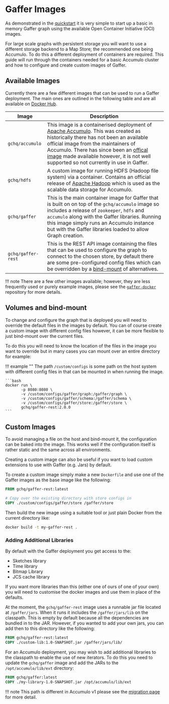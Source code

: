 # Gaffer Images

As demonstrated in the [quickstart](../quickstart.md) it is very simple to start
up a basic in memory Gaffer graph using the available Open Container Initiative
(OCI) images.

For large scale graphs with persistent storage you will want to use a different
storage backend to a Map Store; the recommended one being Accumulo. To do this a
different deployment of containers are required. This guide will run through the
containers needed for a basic Accumulo cluster and how to configure and create
custom images of Gaffer.

## Available Images

Currently there are a few different images that can be used to run a Gaffer
deployment. The main ones are outlined in the following table and are all
available on [Docker Hub](https://hub.docker.com/u/gchq).

| Image | Description |
| ----- | ----------- |
| `gchq/accumulo` | This image is a containerised deployment of [Apache Accumulo](https://accumulo.apache.org/). This was created as historically there has not been an available official image from the maintainers of Accumulo. There has since been an [offical image](https://github.com/apache/accumulo-docker) made available however, it is not well supported so not currently in use in Gaffer. |
| `gchq/hdfs` | A custom image for running HDFS (Hadoop file system) via a container. Contains an official release of [Apache Hadoop](https://hadoop.apache.org/) which is used as the scalable data storage for Accumulo. |
| `gchq/gaffer` | This is the main container image for Gaffer that is built on on top of the `gchq/accumulo` image so includes a release of `zookeeper`, `hdfs` and `accumulo` along with the Gaffer libraries. Running this image simply runs an Accumulo instance but with the Gaffer libraries loaded to allow Graph creation. |
| `gchq/gaffer-rest` | This is the REST API image containing the files that can be used to configure the graph to connect to the chosen store, by default there are some pre-configured config files which can be overridden by a [bind-mount](#volumes-and-bind-mount) of alternatives. |

!!! note
    There are a few other images available; however, they are less frequently
    used or purely example images, please see the [`gaffer-docker`](https://github.com/gchq/gaffer-docker/tree/develop/docker)
    repository for more details.

## Volumes and bind-mount

To change and configure the graph that is deployed you will need to override
the default files in the images by default. You can of course create a custom
image with different config files however, it can be more flexible to just
bind-mount over the current files.

To do this you will need to know the location of the files in the image you
want to override but in many cases you can mount over an entire directory
for example:

!!! example ""
    The path `/custom/configs` is some path on the host system with different
    config files in that can be mounted in when running the image.

    ```bash
    docker run \
           -p 8080:8080 \
           -v /custom/configs/gaffer/graph:/gaffer/graph \
           -v /custom/configs/gaffer/schema:/gaffer/schema \
           -v /custom/configs/gaffer/store:/gaffer/store \
           gchq/gaffer-rest:2.0.0
    ```

## Custom Images

To avoid managing a file on the host and bind-mount it, the configuration can be
baked into the image. This works well if the configuration itself is rather
static and the same across all environments.

Creating a custom image can also be useful if you want to load custom extensions
to use with Gaffer (e.g. Jars) by default.

To create a custom image simply make a new `Dockerfile` and use one of the Gaffer
images as the base image like the following:

```dockerfile
FROM gchq/gaffer-rest:latest

# Copy over the existing directory with store configs in
COPY ./custom/configs/gaffer/store /gaffer/store
```

Then build the new image using a suitable tool or just plain Docker from the
current directory like:

```bash
docker build -t my-gaffer-rest .
```

### Adding Additional Libraries

By default with the Gaffer deployment you get access to the:

- Sketches library
- Time library
- Bitmap Library
- JCS cache library

If you want more libraries than this (either one of ours of one of your own) you
will need to customise the docker images and use them in place of the defaults.

At the moment, the `gchq/gaffer-rest` image uses a runnable jar file located at
`/gaffer/jars`. When it runs it includes the `/gaffer/jars/lib` on the
classpath. This is empty by default because all the dependencies are
bundled in to the JAR. However, if you wanted to add your own jars, you can add
then to this directory like the following:

```dockerfile
FROM gchq/gaffer-rest:latest
COPY ./custom-lib:1.0-SNAPSHOT.jar /gaffer/jars/lib/
```

For an Accumulo deployment, you may wish to add additional libraries to the
classpath to enable the use of new iterators. To do this you need to update the
`gchq/gaffer` image and add the JARs to the `/opt/accumulo/lib/ext` directory:

```dockerfile
FROM gchq/gaffer:latest
COPY ./my-library-1.0-SNAPSHOT.jar /opt/accumulo/lib/ext
```

!!! note
    This path is different in Accumulo v1 please see the [migration page](../../../change-notes/migrating-from-v1-to-v2/accumulo-migration.md)
    for more detail.
